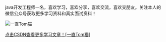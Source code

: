 java开发工程师一名，喜欢学习，喜欢分享，喜欢交流，喜欢交朋友。关注本人的微信公众号获取更多学习资料和真实面试资料！


![一直Tom猫](https://shop.io.mi-img.com/app/shop/img?id=shop_786d025db32e69a5bcfd2d1272dcb2ea.jpeg)

[点击CSDN查看更多学习文章！[一直Tom猫]](https://blog.csdn.net/weixin_38007185)

